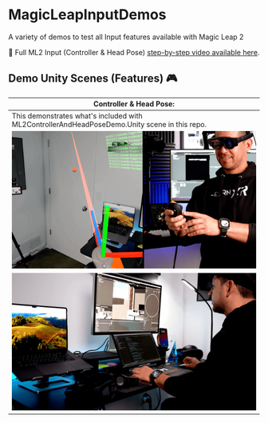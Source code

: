 # MagicLeapInputDemos
A variety of demos to test all Input features available with Magic Leap 2

📌 Full ML2 Input (Controller & Head Pose) [step-by-step video available here](https://youtu.be/lBQ0wiNRLm8).

## Demo Unity Scenes (Features) 🎮
|**Controller & Head Pose:**|
|---|
|This demonstrates what's included with ML2ControllerAndHeadPoseDemo.Unity scene in this repo.|
|<img src="https://github.com/dilmerv/MagicLeapInputDemos/blob/master/docs/images/ML2ControllerAndHeadPoseDemo_1.gif" width="560">|
|<img src="https://github.com/dilmerv/MagicLeapInputDemos/blob/master/docs/images/ML2ControllerAndHeadPoseDemo_2.gif" width="560">|